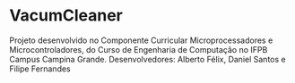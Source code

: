 # VacumCleaner
Projeto desenvolvido no Componente Curricular Microprocessadores e Microcontroladores, do Curso de Engenharia de Computação no IFPB Campus Campina Grande. Desenvolvedores: Alberto Félix, Daniel Santos e Filipe Fernandes
